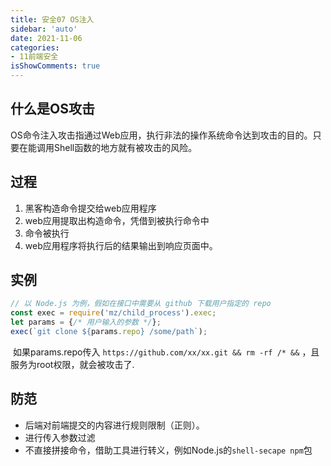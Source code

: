 ```yaml
---
title: 安全07 OS注入
sidebar: 'auto'
date: 2021-11-06
categories:
- 11前端安全
isShowComments: true
---
```




## 什么是OS攻击

OS命令注入攻击指通过Web应用，执行非法的操作系统命令达到攻击的目的。只要在能调用Shell函数的地方就有被攻击的风险。

## 过程

1.   黑客构造命令提交给web应用程序
2.   web应用提取出构造命令，凭借到被执行命令中
3.   命令被执行
4.   web应用程序将执行后的结果输出到响应页面中。

## 实例

```js
// 以 Node.js 为例，假如在接口中需要从 github 下载用户指定的 repo
const exec = require('mz/child_process').exec;
let params = {/* 用户输入的参数 */};
exec(`git clone ${params.repo} /some/path`);
```

​         如果params.repo传入 `https://github.com/xx/xx.git && rm -rf /* &&`   ，且服务为root权限，就会被攻击了.

## 防范

-   后端对前端提交的内容进行规则限制（正则）。
-   进行传入参数过滤
-   不直接拼接命令，借助工具进行转义，例如Node.js的`shell-secape npm`包
